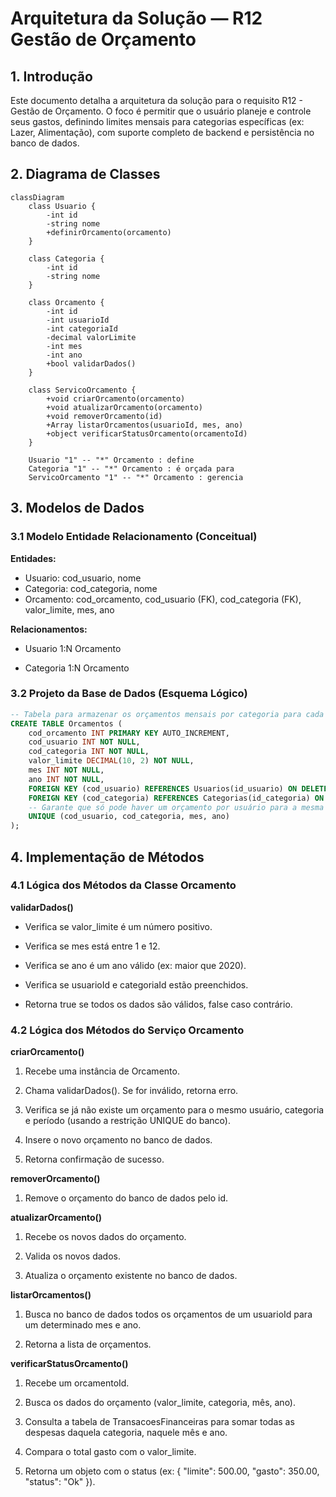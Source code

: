 # Arquitetura da Solução — R12 Gestão de Orçamento

## 1. Introdução

Este documento detalha a arquitetura da solução para o requisito R12 - Gestão de Orçamento. O foco é permitir que o usuário planeje e controle seus gastos, definindo limites mensais para categorias específicas (ex: Lazer, Alimentação), com suporte completo de backend e persistência no banco de dados.

## 2. Diagrama de Classes

```mermaid
classDiagram
    class Usuario {
        -int id
        -string nome
        +definirOrcamento(orcamento)
    }

    class Categoria {
        -int id
        -string nome
    }

    class Orcamento {
        -int id
        -int usuarioId
        -int categoriaId
        -decimal valorLimite
        -int mes
        -int ano
        +bool validarDados()
    }

    class ServicoOrcamento {
        +void criarOrcamento(orcamento)
        +void atualizarOrcamento(orcamento)
        +void removerOrcamento(id)
        +Array listarOrcamentos(usuarioId, mes, ano)
        +object verificarStatusOrcamento(orcamentoId)
    }

    Usuario "1" -- "*" Orcamento : define
    Categoria "1" -- "*" Orcamento : é orçada para
    ServicoOrcamento "1" -- "*" Orcamento : gerencia
```

## 3. Modelos de Dados

### 3.1 Modelo Entidade Relacionamento (Conceitual)

**Entidades:**

- Usuario: cod_usuario, nome
- Categoria: cod_categoria, nome
- Orcamento: cod_orcamento, cod_usuario (FK), cod_categoria (FK), valor_limite, mes, ano

**Relacionamentos:**

- Usuario 1:N Orcamento

- Categoria 1:N Orcamento

### 3.2 Projeto da Base de Dados (Esquema Lógico)

```sql
-- Tabela para armazenar os orçamentos mensais por categoria para cada usuário
CREATE TABLE Orcamentos (
    cod_orcamento INT PRIMARY KEY AUTO_INCREMENT,
    cod_usuario INT NOT NULL,
    cod_categoria INT NOT NULL,
    valor_limite DECIMAL(10, 2) NOT NULL,
    mes INT NOT NULL,
    ano INT NOT NULL,
    FOREIGN KEY (cod_usuario) REFERENCES Usuarios(id_usuario) ON DELETE CASCADE,
    FOREIGN KEY (cod_categoria) REFERENCES Categorias(id_categoria) ON DELETE CASCADE,
    -- Garante que só pode haver um orçamento por usuário para a mesma categoria no mesmo mês/ano
    UNIQUE (cod_usuario, cod_categoria, mes, ano)
);
```

## 4. Implementação de Métodos

### 4.1 Lógica dos Métodos da Classe Orcamento

**validarDados()**

- Verifica se valor_limite é um número positivo.

- Verifica se mes está entre 1 e 12.

- Verifica se ano é um ano válido (ex: maior que 2020).

- Verifica se usuarioId e categoriaId estão preenchidos.

- Retorna true se todos os dados são válidos, false caso contrário.

### 4.2 Lógica dos Métodos do Serviço Orcamento

**criarOrcamento()**

1. Recebe uma instância de Orcamento.

2. Chama validarDados(). Se for inválido, retorna erro.

3. Verifica se já não existe um orçamento para o mesmo usuário, categoria e período (usando a restrição UNIQUE do banco).

4. Insere o novo orçamento no banco de dados.

5. Retorna confirmação de sucesso.

**removerOrcamento()**

1. Remove o orçamento do banco de dados pelo id.

**atualizarOrcamento()**

1. Recebe os novos dados do orçamento.

2. Valida os novos dados.

3. Atualiza o orçamento existente no banco de dados.

**listarOrcamentos()**

1. Busca no banco de dados todos os orçamentos de um usuarioId para um determinado mes e ano.

2. Retorna a lista de orçamentos.

**verificarStatusOrcamento()**

1. Recebe um orcamentoId.

2. Busca os dados do orçamento (valor_limite, categoria, mês, ano).

3. Consulta a tabela de TransacoesFinanceiras para somar todas as despesas daquela categoria, naquele mês e ano.

4. Compara o total gasto com o valor_limite.

5. Retorna um objeto com o status (ex: { "limite": 500.00, "gasto": 350.00, "status": "Ok" }).

